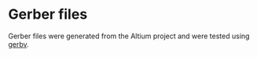 # Gerber files



Gerber files were generated from the Altium project and were tested using [gerbv](http://gerbv.geda-project.org/).
